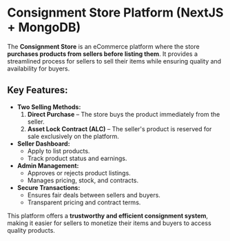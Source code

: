 # Consignment Store Platform (NextJS + MongoDB)

The **Consignment Store** is an eCommerce platform where the store **purchases products from sellers before listing them**. It provides a streamlined process for sellers to sell their items while ensuring quality and availability for buyers.

## Key Features:
- **Two Selling Methods:**
  1. **Direct Purchase** – The store buys the product immediately from the seller.
  2. **Asset Lock Contract (ALC)** – The seller's product is reserved for sale exclusively on the platform.
- **Seller Dashboard:**
  - Apply to list products.
  - Track product status and earnings.
- **Admin Management:**
  - Approves or rejects product listings.
  - Manages pricing, stock, and contracts.
- **Secure Transactions:**
  - Ensures fair deals between sellers and buyers.
  - Transparent pricing and contract terms.

This platform offers a **trustworthy and efficient consignment system**, making it easier for sellers to monetize their items and buyers to access quality products.
